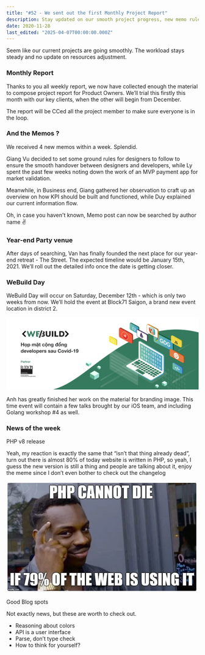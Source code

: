 ```yaml
---
title: "#52 - We sent out the first Monthly Project Report"
description: Stay updated on our smooth project progress, new memo rules, upcoming WeBuild Day event, year-end party plans, and the latest PHP v8 release news.
date: 2020-11-28
last_edited: "2025-04-07T00:00:00.000Z"
---
```


Seem like our current projects are going smoothly. The workload stays steady and no update on resources adjustment.

### Monthly Report

Thanks to you all weekly report, we now have collected enough the material to compose project report for Product Owners. We’ll trial this firstly this month with our key clients, when the other will begin from December.

The report will be CCed all the project member to make sure everyone is in the loop.

### And the Memos ?

We received 4 new memos within a week. Splendid.

Giang Vu decided to set some ground rules for designers to follow to ensure the smooth handover between designers and developers, while Ly spent the past few weeks noting down the work of an MVP payment app for market validation.

Meanwhile, in Business end, Giang gathered her observation to craft up an overview on how KPI should be built and functioned, while Duy explained our current information flow.

Oh, in case you haven't known, Memo post can now be searched by author name ✌️

### Year-end Party venue

After days of searching, Van has finally founded the next place for our year-end retreat - The Street. The expected timeline would be January 15th, 2021. We’ll roll out the detailed info once the date is getting closer.

### WeBuild Day

WeBuild Day will occur on Saturday, December 12th - which is only two weeks from now. We’ll hold the event at Block71 Saigon, a brand new event location in district 2.

![](assets/notion-image-1744007136511-ne17t.webp)

Anh has greatly finished her work on the material for branding image. This time event will contain a few talks brought by our iOS team, and including Golang workshop #4 as well.

### News of the week

PHP v8 release

Yeah, my reaction is exactly the same that “isn’t that thing already dead”, turn out there is almost 80% of today website is written in PHP, so yeah, I guess the new version is still a thing and people are talking about it, enjoy the meme since I don’t even bother to check out the changelog

![](assets/notion-image-1744007137093-uzgcz.webp)

Good Blog spots

Not exactly news, but these are worth to check out.

- Reasoning about colors
- API is a user interface
- Parse, don’t type check
- How to think for yourself?
